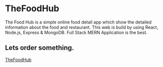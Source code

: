 # TheFoodHub
The Food Hub is a simple online food detail app which show the detailed information about the food and restaurant.
This web is build by using React, Node.js, Express & MongoDB. Full Stack MERN Application is the best.

## Lets order something.
[TheFoodHub](https://abieproject07-thefoodhub.netlify.app/)

